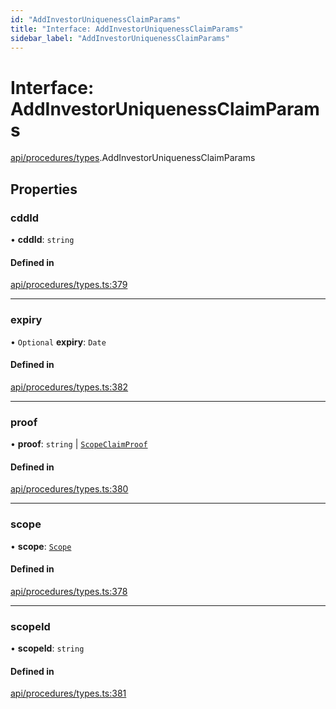 ```yaml
---
id: "AddInvestorUniquenessClaimParams"
title: "Interface: AddInvestorUniquenessClaimParams"
sidebar_label: "AddInvestorUniquenessClaimParams"
---
```


# Interface: AddInvestorUniquenessClaimParams

[api/procedures/types](../../../../../modules/API/Procedures/Types/Types.md).AddInvestorUniquenessClaimParams

## Properties

### cddId

• **cddId**: `string`

#### Defined in

[api/procedures/types.ts:379](https://github.com/PolymeshAssociation/polymesh-sdk/blob/15be87e8/src/api/procedures/types.ts#L379)

___

### expiry

• `Optional` **expiry**: `Date`

#### Defined in

[api/procedures/types.ts:382](https://github.com/PolymeshAssociation/polymesh-sdk/blob/15be87e8/src/api/procedures/types.ts#L382)

___

### proof

• **proof**: `string` \| [`ScopeClaimProof`](../ScopeClaimProof/ScopeClaimProof.md)

#### Defined in

[api/procedures/types.ts:380](https://github.com/PolymeshAssociation/polymesh-sdk/blob/15be87e8/src/api/procedures/types.ts#L380)

___

### scope

• **scope**: [`Scope`](../../../../Types/Scope/Scope.md)

#### Defined in

[api/procedures/types.ts:378](https://github.com/PolymeshAssociation/polymesh-sdk/blob/15be87e8/src/api/procedures/types.ts#L378)

___

### scopeId

• **scopeId**: `string`

#### Defined in

[api/procedures/types.ts:381](https://github.com/PolymeshAssociation/polymesh-sdk/blob/15be87e8/src/api/procedures/types.ts#L381)
